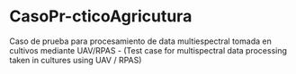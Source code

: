 # CasoPr-cticoAgricutura
Caso de prueba para procesamiento de data multiespectral tomada en cultivos mediante UAV/RPAS - (Test case for multispectral data processing taken in cultures using UAV / RPAS)
